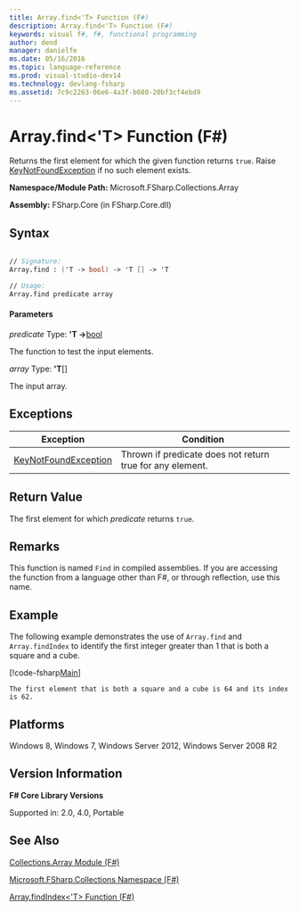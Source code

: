 ```yaml
---
title: Array.find<'T> Function (F#)
description: Array.find<'T> Function (F#)
keywords: visual f#, f#, functional programming
author: dend
manager: danielfe
ms.date: 05/16/2016
ms.topic: language-reference
ms.prod: visual-studio-dev14
ms.technology: devlang-fsharp
ms.assetid: 7c9c2263-06e6-4a3f-b080-20bf3cf4ebd9 
---
```


# Array.find<'T> Function (F#)

Returns the first element for which the given function returns `true`. Raise [KeyNotFoundException](https://msdn.microsoft.com/library/system.collections.generic.keynotfoundexception.aspx) if no such element exists.

**Namespace/Module Path:** Microsoft.FSharp.Collections.Array

**Assembly:** FSharp.Core (in FSharp.Core.dll)

## Syntax

```fsharp

// Signature:
Array.find : ('T -> bool) -> 'T [] -> 'T

// Usage:
Array.find predicate array
```

#### Parameters
*predicate*
Type: **'T -&gt;**[bool](https://msdn.microsoft.com/library/89c0cf9c-49ce-4207-a3be-555851a67dd5)

The function to test the input elements.

*array*
Type: **'T**[[]](https://msdn.microsoft.com/library/def20292-9aae-4596-9275-b94e594f8493)

The input array.

## Exceptions
|Exception|Condition|
|---------|---------|
|[KeyNotFoundException](https://msdn.microsoft.com/library/system.collections.generic.keynotfoundexception.aspx)|Thrown if predicate does not return true for any element.|

## Return Value
The first element for which *predicate* returns `true`.

## Remarks
This function is named `Find` in compiled assemblies. If you are accessing the function from a language other than F#, or through reflection, use this name.

## Example
The following example demonstrates the use of `Array.find` and `Array.findIndex` to identify the first integer greater than 1 that is both a square and a cube.

[!code-fsharp[Main](snippets/fsarrays/snippet25.fs)]

```
The first element that is both a square and a cube is 64 and its index is 62.
```

## Platforms
Windows 8, Windows 7, Windows Server 2012, Windows Server 2008 R2


## Version Information
**F# Core Library Versions**

Supported in: 2.0, 4.0, Portable

## See Also
[Collections.Array Module &#40;F&#35;&#41;](Collections.Array-Module-%5BFSharp%5D.md)

[Microsoft.FSharp.Collections Namespace &#40;F&#35;&#41;](Microsoft.FSharp.Collections-Namespace-%5BFSharp%5D.md)

[Array.findIndex&#60;'T&#62; Function &#40;F&#35;&#41;](Array.findIndex%5B%27T%5D-Function-%5BFSharp%5D.md)